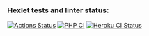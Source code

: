 ### Hexlet tests and linter status:
[![Actions Status](https://github.com/itaopro/php-project-lvl3/workflows/hexlet-check/badge.svg)](https://github.com/itaopro/php-project-lvl3/actions)
[![PHP CI](https://github.com/itaopro/php-project-lvl3/actions/workflows/workflow.yml/badge.svg)](https://github.com/itaopro/php-project-lvl3/actions/workflows/workflow.yml)
[![Heroku CI Status](https://lvl3-php.herokuapp.com/last.svg)](https://dashboard.heroku.com/pipelines/15a00639-e622-408a-81e6-0176596ac405/tests)
